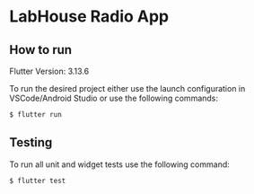 # LabHouse Radio App

## How to run

Flutter Version: 3.13.6

To run the desired project either use the launch configuration in VSCode/Android Studio or use the following commands:

```sh
$ flutter run
```

## Testing

To run all unit and widget tests use the following command:

```sh
$ flutter test
```
